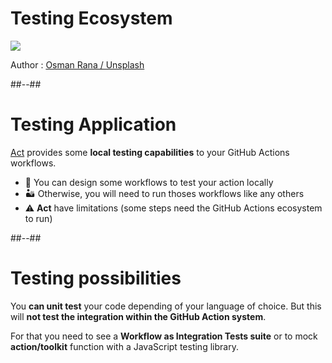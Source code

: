 <!-- .slide: class="full-center" -->

# Testing Ecosystem

![](./assets/images/osman-rana-swACMn-yCn8-unsplash.jpg)

Author : [Osman Rana / Unsplash](https://unsplash.com/photos/swACMn-yCn8)
<!-- .element: class="credits" -->

##--##

# Testing Application

[Act](https://github.com/nektos/act) provides some **local testing capabilities** to your GitHub Actions workflows.

- 🌴 You can design some workflows to test your action locally
- 🏜️ Otherwise, you will need to run thoses workflows like any others
- ⚠️ **Act** have limitations (some steps need the GitHub Actions ecosystem to run)
<!-- .element: class="list-fragment" -->

##--##

# Testing possibilities

You **can unit test** your code depending of your language of choice.
But this will **not test the integration within the GitHub Action system**.

For that you need to see a **Workflow as Integration Tests suite**
or to mock **action/toolkit** function with a JavaScript testing library.
